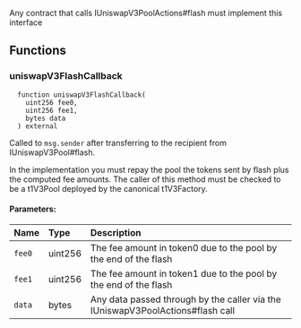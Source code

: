 Any contract that calls IUniswapV3PoolActions#flash must implement this interface

## Functions

### uniswapV3FlashCallback

```solidity
  function uniswapV3FlashCallback(
    uint256 fee0,
    uint256 fee1,
    bytes data
  ) external
```

Called to `msg.sender` after transferring to the recipient from IUniswapV3Pool#flash.

In the implementation you must repay the pool the tokens sent by flash plus the computed fee amounts.
The caller of this method must be checked to be a t1V3Pool deployed by the canonical t1V3Factory.

#### Parameters:

| Name   | Type    | Description                                                                    |
| :----- | :------ | :----------------------------------------------------------------------------- |
| `fee0` | uint256 | The fee amount in token0 due to the pool by the end of the flash               |
| `fee1` | uint256 | The fee amount in token1 due to the pool by the end of the flash               |
| `data` | bytes   | Any data passed through by the caller via the IUniswapV3PoolActions#flash call |
